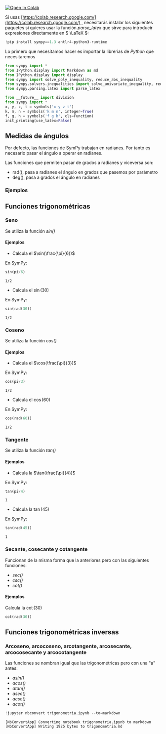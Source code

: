 
<a href="https://colab.research.google.com/github/crdguez/aprendiendo_sympy/blob/master/trigonometria.ipynb" target="_parent"><img src="https://colab.research.google.com/assets/colab-badge.svg" alt="Open In Colab"/></a>

Si usas [https://colab.research.google.com/](https://colab.research.google.com/) , necesitarás instalar los siguientes paquetes si quieres usar la función *parse_latex* que sirve para introducir expresiones directamente en $ \LaTeX $:


```python
!pip install sympy==1.3 antlr4-python3-runtime
```

Lo primero que necesitamos hacer es importar la librerias de *Python* que necesitaremos


```python
from sympy import *
from IPython.display import Markdown as md
from IPython.display import display
from sympy import solve_poly_inequality, reduce_abs_inequality
from sympy.solvers.inequalities import solve_univariate_inequality, reduce_rational_inequalities
from sympy.parsing.latex import parse_latex

from __future__ import division
from sympy import *
x, y, z, t = symbols('x y z t')
k, m, n = symbols('k m n', integer=True)
f, g, h = symbols('f g h', cls=Function)
init_printing(use_latex=False)
```

## Medidas de ángulos

Por defecto, las funciones de SymPy trabajan en radianes. Por tanto es necesario pasar el ángulo a operar en radianes. 

Las funciones que permiten pasar de grados a radianes y viceversa son:

* rad(), pasa a radianes el ángulo en grados que pasemos por parámetro
* deg(), pasa a grados el ángulo en radianes

### Ejemplos



## Funciones trigonométricas

### Seno

Se utiliza la función *sin()*

#### Ejemplos

* Calcula el $\sin(\frac{\pi}{6})$

En SymPy:


```python
sin(pi/6)
```




    1/2



* Calcula el $\sin(30)$

En SymPy:


```python
sin(rad(30))
```




    1/2



### Coseno

Se utiliza la función *cos()*

#### Ejemplos

* Calcula el $\cos(\frac{\pi}{3})$

En SymPy:


```python
cos(pi/3)
```




    1/2



* Calcula el $\cos(60)$

En SymPy:


```python
cos(rad(60))
```




    1/2



### Tangente

Se utiliza la función *tan()*

#### Ejemplos

* Calcula la $\tan(\frac{\pi}{4})$

En SymPy:


```python
tan(pi/4)
```




    1



* Calcula la $\tan(45)$

En SymPy:


```python
tan(rad(45))
```




    1



### Secante, cosecante y cotangente

Funcionan de la misma forma que la anteriores pero con las siguientes funciones: 

* *sec()*
* *csc()*
* *cot()*

#### Ejemplos

Calcula la $\cot(30)$

```python
cot(rad(30))
```



## Funciones trigonométricas inversas

### Arcoseno, arcocoseno, arcotangente, arcosecante, arcocosecante y arcocotangente

Las funciones se nombran igual que las trigonométricas pero con una "a" antes:

* *asin()*
* *acos()*
* *atan()*
* *asec()*
* *acsc()*
* *acot()*



```python
!jupyter nbconvert trigonometria.ipynb --to=markdown
```

    [NbConvertApp] Converting notebook trigonometria.ipynb to markdown
    [NbConvertApp] Writing 1925 bytes to trigonometria.md

